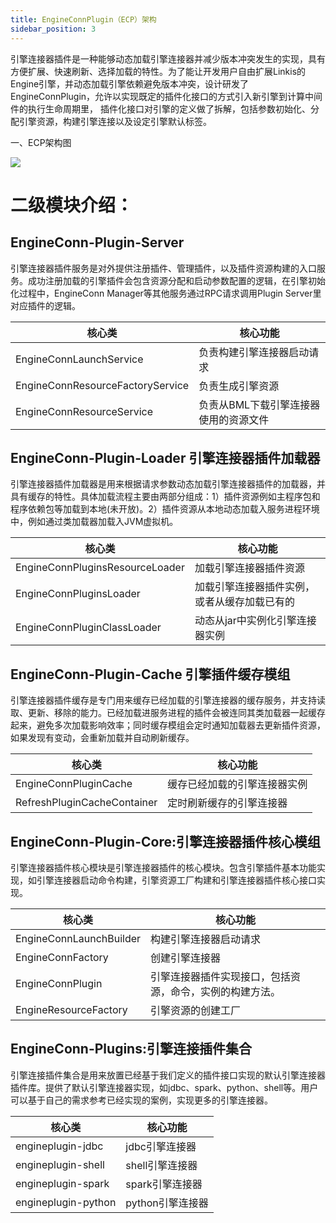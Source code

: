 ```yaml
---
title: EngineConnPlugin（ECP）架构
sidebar_position: 3
---
```


引擎连接器插件是一种能够动态加载引擎连接器并减少版本冲突发生的实现，具有方便扩展、快速刷新、选择加载的特性。为了能让开发用户自由扩展Linkis的Engine引擎，并动态加载引擎依赖避免版本冲突，设计研发了EngineConnPlugin，允许以实现既定的插件化接口的方式引入新引擎到计算中间件的执行生命周期里，
插件化接口对引擎的定义做了拆解，包括参数初始化、分配引擎资源，构建引擎连接以及设定引擎默认标签。

一、ECP架构图

![](/Images-zh/Architecture/linkis-engineConnPlugin-01.png)

二级模块介绍：
==============

EngineConn-Plugin-Server
------------------------

引擎连接器插件服务是对外提供注册插件、管理插件，以及插件资源构建的入口服务。成功注册加载的引擎插件会包含资源分配和启动参数配置的逻辑，在引擎初始化过程中，EngineConn
Manager等其他服务通过RPC请求调用Plugin Server里对应插件的逻辑。

| 核心类                           | 核心功能                              |
|----------------------------------|---------------------------------------|
| EngineConnLaunchService          | 负责构建引擎连接器启动请求            |
| EngineConnResourceFactoryService | 负责生成引擎资源                      |
| EngineConnResourceService        | 负责从BML下载引擎连接器使用的资源文件 |


EngineConn-Plugin-Loader 引擎连接器插件加载器
---------------------------------------

引擎连接器插件加载器是用来根据请求参数动态加载引擎连接器插件的加载器，并具有缓存的特性。具体加载流程主要由两部分组成：1）插件资源例如主程序包和程序依赖包等加载到本地(未开放)。2）插件资源从本地动态加载入服务进程环境中，例如通过类加载器加载入JVM虚拟机。

| 核心类                          | 核心功能                                     |
|---------------------------------|----------------------------------------------|
| EngineConnPluginsResourceLoader | 加载引擎连接器插件资源                       |
| EngineConnPluginsLoader         | 加载引擎连接器插件实例，或者从缓存加载已有的 |
| EngineConnPluginClassLoader     | 动态从jar中实例化引擎连接器实例              |

EngineConn-Plugin-Cache 引擎插件缓存模组
----------------------------------------

引擎连接器插件缓存是专门用来缓存已经加载的引擎连接器的缓存服务，并支持读取、更新、移除的能力。已经加载进服务进程的插件会被连同其类加载器一起缓存起来，避免多次加载影响效率；同时缓存模组会定时通知加载器去更新插件资源，如果发现有变动，会重新加载并自动刷新缓存。

| 核心类                      | 核心功能                     |
|-----------------------------|------------------------------|
| EngineConnPluginCache       | 缓存已经加载的引擎连接器实例 |
| RefreshPluginCacheContainer | 定时刷新缓存的引擎连接器     |

EngineConn-Plugin-Core:引擎连接器插件核心模组
---------------------------------------------

引擎连接器插件核心模块是引擎连接器插件的核心模块。包含引擎插件基本功能实现，如引擎连接器启动命令构建，引擎资源工厂构建和引擎连接器插件核心接口实现。

| 核心类                  | 核心功能                                                 |
|-------------------------|----------------------------------------------------------|
| EngineConnLaunchBuilder | 构建引擎连接器启动请求                                   |
| EngineConnFactory       | 创建引擎连接器                                           |
| EngineConnPlugin        | 引擎连接器插件实现接口，包括资源，命令，实例的构建方法。 |
| EngineResourceFactory   | 引擎资源的创建工厂                                       |

EngineConn-Plugins:引擎连接插件集合
-----------------------------------

引擎连接插件集合是用来放置已经基于我们定义的插件接口实现的默认引擎连接器插件库。提供了默认引擎连接器实现，如jdbc、spark、python、shell等。用户可以基于自己的需求参考已经实现的案例，实现更多的引擎连接器。

| 核心类              | 核心功能         |
|---------------------|------------------|
| engineplugin-jdbc   | jdbc引擎连接器   |
| engineplugin-shell  | shell引擎连接器  |
| engineplugin-spark  | spark引擎连接器  |
| engineplugin-python | python引擎连接器 |

